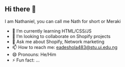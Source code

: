 ## Hi there 👋

I am Nathaniel, you can call me Nath for short or Meraki

- 🌱 I’m currently learning HTML/CSS/JS
- 👯 I’m looking to collaborate on Shopify projects
- 💬 Ask me about Shopify, Network marketing
- 📫 How to reach me: eadeshola483@stu.ui.edu.ng
- 😄 Pronouns: He/Him
- ⚡ Fun fact: ...


